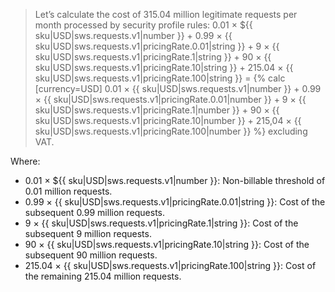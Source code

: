 > Let’s calculate the cost of 315.04 million legitimate requests per month processed by security profile rules: 
> 0.01 × ${{ sku|USD|sws.requests.v1|number }} + 0.99 × {{ sku|USD|sws.requests.v1|pricingRate.0.01|string }} + 9 × {{ sku|USD|sws.requests.v1|pricingRate.1|string }} + 90 × {{ sku|USD|sws.requests.v1|pricingRate.10|string }} + 215.04 × {{ sku|USD|sws.requests.v1|pricingRate.100|string }} = {% calc [currency=USD] 0.01 × {{ sku|USD|sws.requests.v1|number }} + 0.99 × {{ sku|USD|sws.requests.v1|pricingRate.0.01|number }} + 9 × {{ sku|USD|sws.requests.v1|pricingRate.1|number }} + 90 × {{ sku|USD|sws.requests.v1|pricingRate.10|number }} + 215,04 × {{ sku|USD|sws.requests.v1|pricingRate.100|number }} %} excluding VAT.

Where:

* 0.01 × ${{ sku|USD|sws.requests.v1|number }}: Non-billable threshold of 0.01 million requests.
* 0.99 × {{ sku|USD|sws.requests.v1|pricingRate.0.01|string }}: Cost of the subsequent 0.99 million requests.
* 9 × {{ sku|USD|sws.requests.v1|pricingRate.1|string }}: Cost of the subsequent 9 million requests.
* 90 × {{ sku|USD|sws.requests.v1|pricingRate.10|string }}: Cost of the subsequent 90 million requests.
* 215.04 × {{ sku|USD|sws.requests.v1|pricingRate.100|string }}: Cost of the remaining 215.04 million requests.
